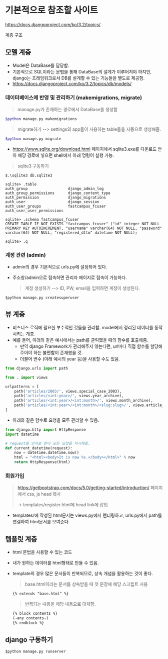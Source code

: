 # 기본적으로 참조할 사이트
https://docs.djangoproject.com/ko/3.2/topics/

계층 구조

## 모델 계층
- Model은 DataBase를 담당함.
- 기본적으로 SQL이라는 문법을 통해 DataBase의 설계가 이루어져야 하지만, django는 프레임워크로서 DB를 설계할 수 있는 기능들을 별도로 제공함.
- https://docs.djangoproject.com/ko/3.2/topics/db/models/



### 데이터베이스에 반영 및 관리하기 (makemigrations, migrate)

> manage.py가 존재하는 경로에서 DataBase를 생성함

```bash
$python manage.py makemigrations
```

> migrate하기 --> settings의 app들이 사용하는 table들을 자동으로 생성해줌.

```bash
$python manage.py migrate
```

- https://www.sqlite.org/download.html 페이지에서 sqlite3.exe를 다운로드 받아 해당 경로에 넣으면 shell에서 아래 명령어 실행 가능.

> sqlite3 구동하기

```shell
$.\sqlite3 db.sqlite3

sqlite> .table
auth_group                  django_admin_log
auth_group_permissions      django_content_type
auth_permission             django_migrations
auth_user                   django_session
auth_user_groups            fastcampus_fcuser
auth_user_user_permissions

sqlite> .schema fastcampus_fcuser
CREATE TABLE IF NOT EXISTS "fastcampus_fcuser" ("id" integer NOT NULL PRIMARY KEY AUTOINCREMENT, "username" varchar(64) NOT NULL, "password" varchar(64) NOT NULL, "registered_dttm" datetime NOT NULL);

sqlite> .q
```



### 계정 관련 (admin)

- admin의 경우 기본적으로 urls.py에 설정되어 있다.

- 주소창/admin으로 접속하면 관리자 페이지로 접속이 가능하다.

  > 계정 생성하기 --> ID, PW, email을 입력하면 계정이 생성된다.

```shell
$python manage.py createsuperuser
```



## 뷰 계층

- 비즈니스 로직에 필요한 부수적인 것들을 관리함. model에서 정리된 데이터를 동작시키는 계층.
- 예를 들어, 아래와 같은 예시에서는 path를 클릭했을 때의 함수를 호출해줌.
  - 만약 django Framework가 관리해주지 않는다면, url마다 직접 함수를 할당해주어야 하는 불편함이 존재했을 것.
  - 더불어 변수 (아래 예시의 year 등)을 사용할 수도 있음.

```python
from django.urls import path

from . import views

urlpatterns = [
    path('articles/2003/', views.special_case_2003),
    path('articles/<int:year>/', views.year_archive),
    path('articles/<int:year>/<int:month>/', views.month_archive),
    path('articles/<int:year>/<int:month>/<slug:slug>/', views.article_detail),
]
```

- 아래와 같은 함수로 요청을 모두 관리할 수 있음.

```python
from django.http import HttpResponse
import datetime

# request를 인자로 받아 모든 요청을 처리해줌.
def current_datetime(request):
    now = datetime.datetime.now()
    html = "<html><body>It is now %s.</body></html>" % now
    return HttpResponse(html)
```



### 회원가입

> https://getbootstrap.com/docs/5.0/getting-started/introduction/ 페이지에서 css, js head 복사
>
> -> templates/register.html에 head link에 삽입

- templates/에 작성된 html문서는 views.py에서 렌더링하고, urls.py에서 path를 연결하여 html문서를 보여준다.







## 템플릿 계층

- html 문법을 사용할 수 있는 코드

- 내가 원하는 데이터를 html형태로 만들 수 있음.

- template의 경우 많은 문서들이 반복되므로, 상속 개념을 활용하는 것이 좋다.

  > base.html이라는 문서를 상속받을 때 첫 문장에 해당 스크립트 사용

  ```html
  {% extends "base.html" %}
  ```

  > 반복되는 내용을 해당 내용으로 대체함.

  ```html
  {% block contents %}
  (~any contents~)
  {% endblock %}
  ```

  



## django 구동하기

```shell
$python manage.py runserver
```







